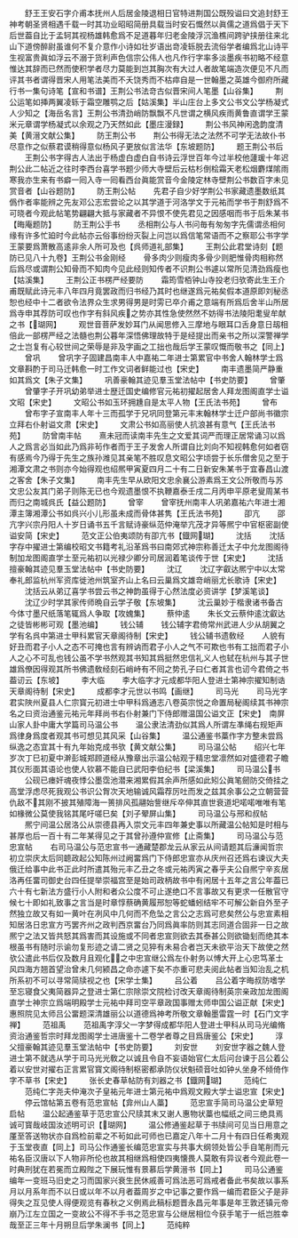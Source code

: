 <!-- { "loadSidebar": true } -->
　　舒王王安石字介甫本抚州人后居金陵退相日官特进荆国公既殁谥曰文追封舒王神考朝圣贤相遇千载一时其功业昭昭简册具载当时安石慨然以眞儒之道爲倡于天下后世葢自比于孟轲其视杨雄韩愈爲不足道暮年归老金陵浮沉渔樵间跨驴挟册往来北山下道傍醉尉虽谁何不复介意作小诗如壮岁语出竒凌轹脱去流俗学者编爲北山诗平生视富贵眞如浮云不溺于货利声色信宗公伟人也凡作行字率多淡墨疾书初略不经意惟达其辞而已然而使积学者尽力莫能到岂其胸次有大过人者故笔端造次便见不凡而评其书者谓得晋宋人用笔法美而不夭饶秀而不枯瘁自是一世翰墨之英雄今御府所藏行书一集句诗笔【宣和书谱】王荆公书法竒古似晋宋间人笔墨【山谷集】
　　荆公运笔如挿两翼凌轹于霜空雕鹗之后【姑溪集】半山庄台上多文公书文公学杨凝式人少知之【海岳名言】王荆公书清劲峭防飘飘不凡世谓之横风疾雨黄鲁直谓学王蒙米元章谓学杨凝式以余观之乃天然如此【墨庄漫録】
　　荆公书风神闲逸韵度清美【黄溍文献公集】
　　防王荆公书
　　荆公书得无法之法然不可学无法故仆书尽意作之似蔡君谟稍得意似杨风子更放似言法华【东坡题防】
　　题王荆公书后
　　王荆公书字得古人法出于杨虚白虚白自书诗云浮世百年今过半校他蘧瑗十年迟荆公此二帖近之往时李西台喜学书题少师大寺壁后云枯杉倒桧霜天老松烟麝煤隂雨寒我亦生来有书癖一囘入寺一囘看西台眞能赏音今金陵定林寺壁荆公书数百字未见赏音者【山谷题防】
　　防王荆公帖
　　先君子自少好学荆公书家藏遗墨数纸其僞作者率能辨之先友邓公志宏尝论之以其学道于河洛学文于元祐而学书于荆舒爲不可晓者今观此帖笔势翩翩大抵与家藏者不异恨不使先君见之因感咽而书于后朱某书【晦庵题防】
　　防王荆公手书
　　丞相荆公与人书问毎有匆匆字先儒谓丞相何缘有许多忙廹时今此帖亦云俗事纷纷灭裂上问岂以爲信笔常语而不之察耶公书字学王蒙要爲萧散高逺非余人所可及也【呉师道礼部集】
　　王荆公此君堂诗刻【题防已见八十九卷】王荆公书金刚经
　　骨多肉少则瘦肉多骨少则肥惟骨肉相称然后爲尽或谓荆公知骨而不知肉今见此经则知传者不识荆公书遽以常所见清劲爲瘦也【姑溪集】
　　王荆公正书楞严经要防
　　霜筠雪栢钟山寺投老归欤寄此生王介甫既赋此诗元丰八年四月竟罢政而归书经乃其时也继遂爲元祐矣假本道原即刘秘丞恕也经中十二者欲令法界众生求男得男是时雱已卒介甫之意端有所爲后舍半山所居爲寺申其荐防可叹也作字有斜风疾之势亦其性急使然然不妨得书法陵阳耄叟牟献之书【瑚网】
　　观世音菩萨发妙耳门从闻思修入三摩地与眼耳口舌身意日刼相倍此一部楞严经之法髓也荆公暮年深悟佛理故特于是经提出而亲书之所以深警禅学之士岂复有心较世间之荣辱是非及字画之工拙也哉后学王蒙叹慨而敬书之【同上】
　　曾巩
　　曾巩字子固建昌南丰人中嘉祐二年进士第累官中书舍人翰林学士爲文章斟酌于司马迁韩愈一时工作文词者鲜能过也【宋史】
　　南丰遗墨简严静重如其爲文【朱子文集】
　　巩善豪翰其迹见羣玉堂法帖中【书史防要】
　　曾肇
　　曾肇字子开巩幼弟举进士歴迁国史编修官元祐初擢起居舍人拜龙图阁直学士谥文昭【宋史】
　　文昭公书如玉环拥尰自是太平人物【王氏法书苑】
　　曾布
　　曾布字子宣南丰人年十三而孤学于兄巩同登第元丰末翰林学士迁户部尚书徽宗立拜右仆射谥文肃【宋史】
　　文肃公书如高丽使人抗浪甚有意气【王氏法书苑】
　　防曾南丰帖
　　熹未冠而读南丰先生之文爱其词严而理正居常诵习以爲人之爲言必当如此乃爲非茍作者而于王子发舍人所谓自比刘向不知视韩愈何如者窃有感焉今乃得于先生之族孙潍见其亲笔不胜叹息文昭公字顷尝于长乐僧舍见之至于湘潭文肃之书则亦今始得观也绍熈甲寅夏四月二十有二日新安朱某书于宜春昌山渡之客舍【朱子文集】
　　南丰先生早从欧阳文忠余襄公游素爲王文公所敬而与苏文忠公友其门弟子则陈无已也今观遗墨恨不执鞭嘉泰壬戌二月丙申平原老叟周某书而归之南城呉氏【益公题防】
　　曾宰
　　曾宰抚州南丰人巩弟嘉祐六年进士湘潭主簿湘潭公书如呉兴小儿形虽未成而骨体甚隽【王氏法书苑】
　　卲亢
　　邵亢字兴宗丹阳人十岁日诵书五千言赋诗豪纵范仲淹举亢茂才异等熈宁中官枢密副使谥安简【宋史】
　　范文正公伯夷颂防有卲亢书【鐡网瑚】
　　沈括
　　沈括字存中擢进士第编校昭文书籍考礼沿革爲书曰南郊式神宗称善迁太子中允龙图阁待制加龙图阁直学士至元祐初以光禄少卿分司居润着笔谈传于世【宋史】
　　沈括擅豪翰其迹见羣玉堂法帖中【书史防要】
　　沈辽
　　沈辽字叡达熈宁中以太常奉礼郎监杭州军资库徙池州筑室齐山上名曰云巢爲文雄竒峭丽尤长歌诗【宋史】
　　沈括云从弟辽喜学书尝云书之神韵虽得于心然法度必资讲学【梦溪笔谈】
　　沈辽少时学其家传师晩自云学子敬【东坡集】
　　沈云巢妙于楷隶诸书备古今体寸墨尺纸落笔辄爲人争取【攻媿集】
　　蔡仲逺
　　朱长文云蔡仲逺沈叡达之徒皆彬彬可观【墨池编】
　　钱公辅
　　钱公辅字君倚常州武进人少从胡翼之学有名呉中第进士甲科累官天章阁待制【宋史】
　　钱公辅书遗敎经
　　人貌有好丑而君子小人之态不可掩也言有辨讷而君子小人之气不可欺也书有工拙而君子小人之心不可乱也钱公虽不学书然观其书知其爲挺然忠信礼义人也轼在杭州与其子世雄爲僚因得观其所书佛遗敎经刻石峭峙有不囘之势孔子曰仁者其言也讱今君倚之书葢讱云【东坡】
　　李大临
　　李大临字才元成都华阳人登进士第神宗擢知制诰天章阁待制【宋史】
　　成都李才元世以书鸣【画继】
　　司马光
　　司马光字君实陜州夏县人仁宗寳元初进士中甲科爲通志八卷英宗悦之命置局秘阁续其书神宗名之曰资治通鉴元祐元年拜尚书右仆射兼门下侍郎赠温国公谥文正【宋史】　南屏山家人卦中庸大学篇司马温公书
　　温公隶法清劲似其爲人所谓左凖绳右规矩声爲律身爲度者观其书可想见其风采【山谷集】
　　温公通鉴书藁作字方整未尝爲纵逸之态宜其十有九年始克成书欤【黄文献公集】
　　司马温公帖
　　绍兴七年岁次丁巳初夏中澣彭城郑顾道经从豫章出示温公帖观于精忠堂凛然如对盛德君子瞻其仪形面其语论也使人钦慕不能自已武阳李伯纪书【梁溪集】
　　司马温公书
　　公砚已瘗奸魂夜悸公墨霑池潜来湘累假其余声所感如此矧公眞笔劒防交倚挂之高堂浮虑尽死我观公书识公胷次天地输诚风霜荐厉吐而发之兹其余事公之立朝营营仇敌不其刚不披其殖障海一篑排风孤翮始訾继斥卒伸其直世衰道圯喏喏唯唯有笔如椽微公莫使我铭其尾吁嗟巳矣【刘子翚屏山集】
　　司马温公与邢和叔帖
　　熈宁间温公居洛公从崇德县再入崇文元丰四年兼史事以所藏温公帖知是时相与甚厚也后一百十有二年某得见之于其曾孙遵仲宣修【止斋集】
　　司马温公与范忠宣帖
　　右司马温公与范忠宣书一通藏楚郡龙云从家云从间请题其后濓闻哲宗初立崇庆太后同聼政起公知陈州过阙畱爲门下侍郎忠宣亦从庆州召还爲右谏议大夫俄迁给事中此书正此时所遣其殆元丰乙丑之冬或元祐丙寅之春乎夫公自熈宁辛亥居洛再任畱司御史台四任提举崇福宫至是始司政柄故书中有闲居十五年之言公年葢已六十有七新法方盛行小人附和者众公度不可止遂绝口不言事故又有更求一任散官守候七十即如礼致事之言当是时章惇蔡确黄履邢恕等蛇蟠蚓结牢不可解公新自外至孑然独立故又有如一黄叶在冽风中几何而不危坠之言公之志爲可悲矣然公与忠宣素相知居洛日忠宣方丐罢齐州之政判西京畱台乃同爲眞率防则其志同道合固非一日之故熈宁之法又皆共怒其爲害而其设施或不同者忠宣则欲去其泰甚公则欲锄刬而绝其本根虽书有随时示谕勿复形迹之请二贤之见猝有未易合者岂天未欲平治天下故使之然欤公遣此书后仅及数月且观化之中忠宣继公爲左仆射务以愽大开上心忠笃革士风四海方翘首望治曾未几何颍昌之命亦遽下矣不亦重可悲夫阅此帖者当知治乱之机所系初不可以寻常简牍视之也【宋学士集】
　　吕公着
　　吕公着字晦叔防嗜学至忘寝食父夷简器异之登进士第仁宗除崇文院检讨改天章阁待制英宗亲政加龙图阁直学士神宗立爲端明殿学士元祐中拜司空平章政国事赠太师申国公谥正献【宋史】惠照院见太师吕公畱题深清雄丽公以道德爲神考所敬文章翰墨雷霆一时【石门文字禅】
　　范祖禹
　　范祖禹字淳父一字梦得成都华阳人登进士甲科从司马光编脩资治通鉴哲宗时拜龙图阁学士进唐鉴十二卷学者尊之目爲唐鉴公【宋史】
　　淳父擅豪翰其迹见羣玉堂法帖中【书史防要】
　　刘安世
　　刘安世字器之魏人登进士第不就选从学于司马光光敎之以诚且令自不妄语始官仁太后问台谏于吕公着公着以安世对擢右正言累官寳文阁待制枢密都承防仪状魁硕音吐如钟乆坐身不倾倚作字不草书【宋史】
　　张长史春草帖防有刘器之书【鐡网瑚】
　　范纯仁
　　范纯仁字尧夫仲淹次子皇祐元年进士第元祐中爲观文殿大学士谥忠宣【宋史】
　　停云馆帖第五卷有范忠宣帖【弇州山人藁】
　　范忠宣手简司马温公史草短启帖
　　温公起通鉴草于范忠宣公尺牍其末又谢人惠物状藁也幅纸之间三绝具焉诚可寳哉岐国汝述明可识【瑚网】
　　温公修通鉴起草于书牍间可见当日用意之厪至答送物状亦自爲检前辈之不茍如此可师也已嘉定八年十二月十有四日任希夷观于玉堂夜直【同上】司马公作通鉴长编范忠宣实与共事大纲领处皆公手自笔削而元祐名臣汉唐以下人物非所伦也故其相继爲相使四夷懐畏人莫敢有异议者今观此卷一时典刑犹在若冕而立殿陛之下展玩惟有景慕后学黄溍书【同上】
　　司马公通鉴编年一变班马旧史之习而国家兴衰生民休戚善可爲法恶可爲戒者备此书矣故以事系月以月系年而不以日或以年不以月者葢周岁之中记事之要作爲一编而君臣父子是非得失之互见使人得便观览有春秋之义例焉此稿标题晋永昌元年事是年王敦还镇元帝崩乃江左立国之一变故公不得不手书之范忠宣与公继居相位今获手笔于一纸岂胜幸哉至正三年十月朔旦后学朱澜书【同上】
　　范纯粹
